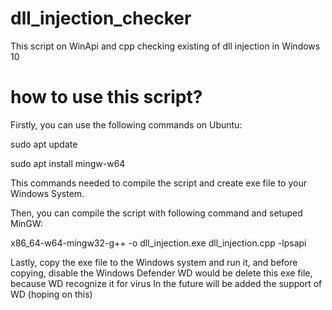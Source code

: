 # dll_injection_checker
This script on WinApi and cpp checking existing of dll injection in Windows 10

# how to use this script?
Firstly, you can use the following commands on Ubuntu:

sudo apt update

sudo apt install mingw-w64

This commands needed to compile the script and create exe file to your Windows System.

Then, you can compile the script with following command and setuped MinGW:

x86_64-w64-mingw32-g++ -o dll_injection.exe dll_injection.cpp -lpsapi

Lastly, copy the exe file to the Windows system and run it, and before copying, disable the Windows Defender
WD would be delete this exe file, because WD recognize it for virus
In the future will be added the support of WD (hoping on this)
